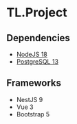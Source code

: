 # TL.Project

## Dependencies

* [NodeJS 18](https://nodejs.org/download/release/latest-v18.x/)
* [PostgreSQL 13](https://www.postgresql.org/download/)

## Frameworks

* NestJS 9
* Vue 3
* Bootstrap 5
